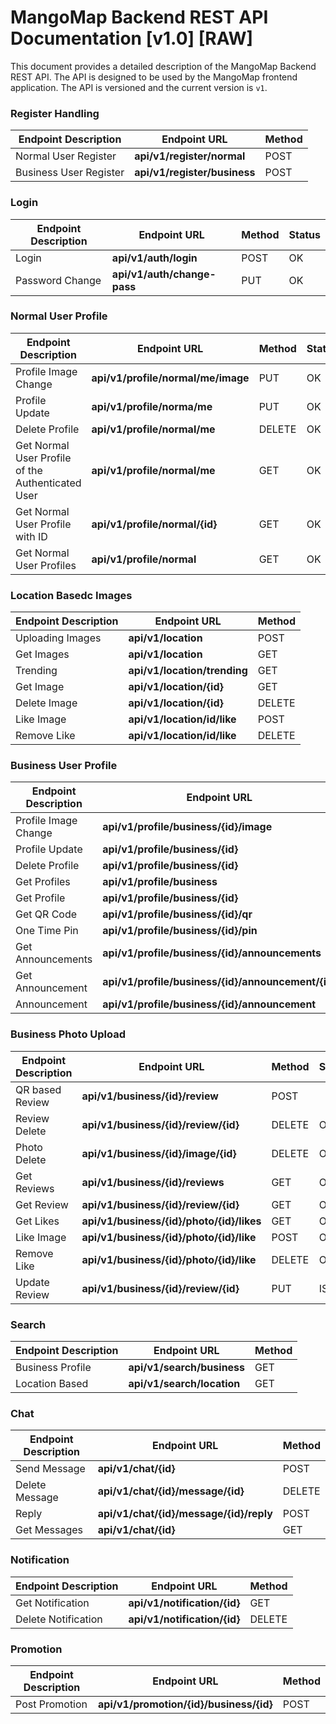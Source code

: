 # MangoMap Backend REST API Documentation [v1.0] [RAW]

This document provides a detailed description of the MangoMap Backend REST API. The API is designed to be used by the MangoMap frontend application. The API is versioned and the current version is `v1`.

### Register Handling

| Endpoint Description   | Endpoint URL                 | Method |
| ---------------------- | ---------------------------- | ------ |
| Normal User Register   | **api/v1/register/normal**   | POST   |
| Business User Register | **api/v1/register/business** | POST   |

### Login

| Endpoint Description | Endpoint URL                | Method | Status |
| -------------------- | --------------------------- | ------ | ------ |
| Login                | **api/v1/auth/login**       | POST   | OK     |
| Password Change      | **api/v1/auth/change-pass** | PUT    | OK     |

### Normal User Profile

| Endpoint Description                              | Endpoint URL                       | Method | Status |
| ------------------------------------------------- | ---------------------------------- | ------ | ------ |
| Profile Image Change                              | **api/v1/profile/normal/me/image** | PUT    | OK     |
| Profile Update                                    | **api/v1/profile/norma/me**        | PUT    | OK     |
| Delete Profile                                    | **api/v1/profile/normal/me**       | DELETE | OK     |
| Get Normal User Profile of the Authenticated User | **api/v1/profile/normal/me**       | GET    | OK     |
| Get Normal User Profile with ID                   | **api/v1/profile/normal/{id}**     | GET    | OK     |
| Get Normal User Profiles                          | **api/v1/profile/normal**          | GET    | OK     |

### Location Basedc Images

| Endpoint Description | Endpoint URL                 | Method |
| -------------------- | ---------------------------- | ------ |
| Uploading Images     | **api/v1/location**          | POST   |
| Get Images           | **api/v1/location**          | GET    |
| Trending             | **api/v1/location/trending** | GET    |
| Get Image            | **api/v1/location/{id}**     | GET    |
| Delete Image         | **api/v1/location/{id}**     | DELETE |
| Like Image           | **api/v1/location/id/like**  | POST   |
| Remove Like          | **api/v1/location/id/like**  | DELETE |

### Business User Profile

| Endpoint Description | Endpoint URL                                       | Method | Status |
| -------------------- | -------------------------------------------------- | ------ | ------ |
| Profile Image Change | **api/v1/profile/business/{id}/image**             | PUT    | OK     |
| Profile Update       | **api/v1/profile/business/{id}**                   | PUT    | OK     |
| Delete Profile       | **api/v1/profile/business/{id}**                   | DELETE | OK     |
| Get Profiles         | **api/v1/profile/business**                        | GET    | OK     |
| Get Profile          | **api/v1/profile/business/{id}**                   | GET    | OK     |
| Get QR Code          | **api/v1/profile/business/{id}/qr**                | GET    | OK     |
| One Time Pin         | **api/v1/profile/business/{id}/pin**               | GET    | #####  |
| Get Announcements    | **api/v1/profile/business/{id}/announcements**     | GET    | OK     |
| Get Announcement     | **api/v1/profile/business/{id}/announcement/{id}** | GET    | OK     |
| Announcement         | **api/v1/profile/business/{id}/announcement**      | POST   | OK     |

### Business Photo Upload

| Endpoint Description | Endpoint URL                              | Method | Status |
| -------------------- | ----------------------------------------- | ------ | ------ |
| QR based Review      | **api/v1/business/{id}/review**           | POST   |        |
| Review Delete        | **api/v1/business/{id}/review/{id}**      | DELETE | OK     |
| Photo Delete         | **api/v1/business/{id}/image/{id}**       | DELETE | OK     |
| Get Reviews          | **api/v1/business/{id}/reviews**          | GET    | OK     |
| Get Review           | **api/v1/business/{id}/review/{id}**      | GET    | OK     |
| Get Likes            | **api/v1/business/{id}/photo/{id}/likes** | GET    | OK     |
| Like Image           | **api/v1/business/{id}/photo/{id}/like**  | POST   | OK     |
| Remove Like          | **api/v1/business/{id}/photo/{id}/like**  | DELETE | OK     |
| Update Review        | **api/v1/business/{id}/review/{id}**      | PUT    | ISSUE  |

### Search

| Endpoint Description | Endpoint URL               | Method |
| -------------------- | -------------------------- | ------ |
| Business Profile     | **api/v1/search/business** | GET    |
| Location Based       | **api/v1/search/location** | GET    |

### Chat

| Endpoint Description | Endpoint URL                            | Method |
| -------------------- | --------------------------------------- | ------ |
| Send Message         | **api/v1/chat/{id}**                    | POST   |
| Delete Message       | **api/v1/chat/{id}/message/{id}**       | DELETE |
| Reply                | **api/v1/chat/{id}/message/{id}/reply** | POST   |
| Get Messages         | **api/v1/chat/{id}**                    | GET    |

### Notification

| Endpoint Description | Endpoint URL                 | Method |
| -------------------- | ---------------------------- | ------ |
| Get Notification     | **api/v1/notification/{id}** | GET    |
| Delete Notification  | **api/v1/notification/{id}** | DELETE |

### Promotion

| Endpoint Description | Endpoint URL                            | Method |
| -------------------- | --------------------------------------- | ------ |
| Post Promotion       | **api/v1/promotion/{id}/business/{id}** | POST   |
